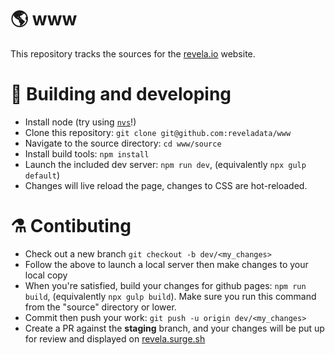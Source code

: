 # 🌎 www 

This repository tracks the sources for the [revela.io](https://www.revela.io) website.

# 🚧 Building and developing

* Install node (try using [`nvs`](https://github.com/jasongin/nvs)!)
* Clone this repository: `git clone git@github.com:reveladata/www`
* Navigate to the source directory: `cd www/source`
* Install build tools: `npm install`
* Launch the included dev server: `npm run dev`, (equivalently `npx gulp default`)
* Changes will live reload the page, changes to CSS are hot-reloaded.

# ⚗️ Contibuting

* Check out a new branch `git checkout -b dev/<my_changes>`
* Follow the above to launch a local server then make changes to your local copy
* When you're satisfied, build your changes for github pages: `npm run build`, (equivalently `npx gulp build`). Make sure you run this command from the "source" directory or lower. 
* Commit then push your work: `git push -u origin dev/<my_changes>`
* Create a PR against the **staging** branch, and your changes will be put up for review and displayed on [revela.surge.sh](https://revela.surge.sh)
